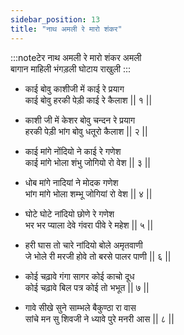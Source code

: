 ```yaml
---
sidebar_position: 13
title: "नाथ अमली रे मारो शंकर"
---
```


:::noteटेर
नाथ अमली रे मारो शंकर अमली <br/>
बागान माहिली भंगड़ली घोटाय राखुली
:::

- काई बोवु काशीजी में काई रे प्रयाग <br/>
  काई बोवु हरकी पेड़ी काई रे कैलाश || १ ||

- काशी जी में केशर बोवु चन्दन रे प्रयाग <br/>
  हरकी पेड़ी भांग बोवु धतूरो कैलाश || २ ||

- काई मांगे नोंदियो ने काई रे गणेश <br/>
  काई मांगे भोला शंभु जोगियो रो वेश || ३ ||

- धोब मांगे नादियां ने मोदक गणेश<br/>
  भांग मांगे भोला शम्भू जोगियां रो वेश || ४ ||

- घोटे घोटे नांदियो छोणे रे गणेश <br/>
  भर भर प्याला देवे गंवरा पीवे रे महेश || ५ ||

- हरी घास तो चारे नांदियो बोले अमृतवाणी <br/>
  जे भोले री मरजी होवे तो बरसे पालर पाणी || ६ ||

- कोई चढ़ावे गंगा सागर कोई काचो दूध <br/>
  कोई चढ़ावे बिल पत्र कोई तो भभूत || ७ ||

- गावे सीखे सुने साम्भले बैकुण्ठा रा वास <br/>
  सांचे मन सु शिवजी ने ध्यावे पुरे मनरी आस || ८ ||

